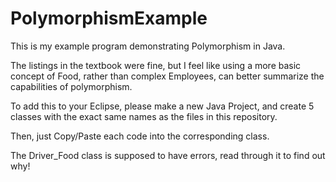 # PolymorphismExample
This is my example program demonstrating Polymorphism in Java.



The listings in the textbook were fine, but I feel like using a more basic concept of Food, rather than complex Employees, can better summarize the capabilities of polymorphism.

To add this to your Eclipse, please make a new Java Project, and create 5 classes with the exact same names as the files in this repository.



Then, just Copy/Paste each code into the corresponding class.



The Driver_Food class is supposed to have errors, read through it to find out why!
